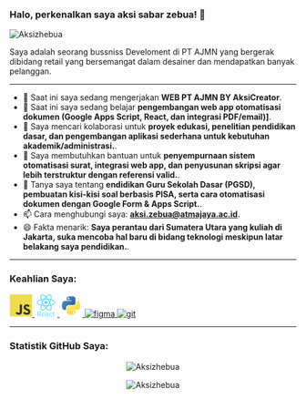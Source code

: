 ### Halo, perkenalkan saya aksi sabar zebua! 👋

<p align="left"> <img src="https://komarev.com/ghpvc/?username= Aksizhebua &label=Profile%20views&color=0e75b6&style=flat" alt="Aksizhebua" /> </p>

Saya adalah seorang bussniss Develoment di PT AJMN yang bergerak dibidang retail yang bersemangat dalam desainer dan mendapatkan banyak pelanggan.

---

- 🔭 Saat ini saya sedang mengerjakan **WEB PT AJMN BY AksiCreator**.
- 🌱 Saat ini saya sedang belajar **pengembangan web app otomatisasi dokumen (Google Apps Script, React, dan integrasi PDF/email)]**.
- 👯 Saya mencari kolaborasi untuk **proyek edukasi, penelitian pendidikan dasar, dan pengembangan aplikasi sederhana untuk kebutuhan akademik/administrasi.**.
- 🤔 Saya membutuhkan bantuan untuk **penyempurnaan sistem otomatisasi surat, integrasi web app, dan penyusunan skripsi agar lebih terstruktur dengan referensi valid.**.
- 💬 Tanya saya tentang **endidikan Guru Sekolah Dasar (PGSD), pembuatan kisi-kisi soal berbasis PISA, serta cara otomatisasi dokumen dengan Google Form & Apps Script.**.
- 📫 Cara menghubungi saya: **aksi.zebua@atmajaya.ac.id**.
- 😄 Fakta menarik: **Saya perantau dari Sumatera Utara yang kuliah di Jakarta, suka mencoba hal baru di bidang teknologi meskipun latar belakang saya pendidikan.**.

---

<h3 align="left">Keahlian Saya:</h3>
<p align="left">
    <a href="https://developer.mozilla.org/en-US/docs/Web/JavaScript" target="_blank" rel="noreferrer"> <img src="https://raw.githubusercontent.com/devicons/devicon/master/icons/javascript/javascript-original.svg" alt="javascript" width="40" height="40"/> </a>
    <a href="https://reactjs.org/" target="_blank" rel="noreferrer"> <img src="https://raw.githubusercontent.com/devicons/devicon/master/icons/react/react-original-wordmark.svg" alt="react" width="40" height="40"/> </a>
    <a href="https://www.python.org" target="_blank" rel="noreferrer"> <img src="https://raw.githubusercontent.com/devicons/devicon/master/icons/python/python-original.svg" alt="python" width="40" height="40"/> </a>
    <a href="https://www.figma.com/" target="_blank" rel="noreferrer"> <img src="https://www.vectorlogo.zone/logos/figma/figma-icon.svg" alt="figma" width="40" height="40"/> </a>
    <a href="https://git-scm.com/" target="_blank" rel="noreferrer"> <img src="https://www.vectorlogo.zone/logos/git-scm/git-scm-icon.svg" alt="git" width="40" height="40"/> </a>
</p>

---

<h3 align="left">Statistik GitHub Saya:</h3>
<p align="center">
    <img align="center" src="https://github-readme-stats.vercel.app/api?username=Aksizhebua&show_icons=true&locale=en&theme=tokyonight" alt="Aksizhebua" />
</p>
<p align="center">
    <img align="center" src="https://github-readme-stats.vercel.app/api/top-langs?username=Aksizhebua&show_icons=true&locale=en&layout=compact&theme=tokyonight" alt="Aksizhebua" />
</p>
